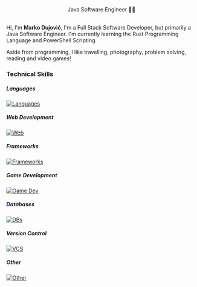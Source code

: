 
<div align="center">
  Java Software Engineer 👨‍💻
</div>
<br>

Hi, I'm **Marko Dujović**, I'm a Full Stack Software Developer, but primarily a Java Software Engineer. I'm currently learning the Rust Programming Language and PowerShell Scripting.

Aside from programming, I like travelling, photography, problem solving, reading and video games!

### Technical Skills
##### Languages

[![Languages](https://skillicons.dev/icons?i=java,kotlin,cs,cpp,c,rust,py,dart)](https://skillicons.dev)

##### Web Development

[![Web](https://skillicons.dev/icons?i=html,css,js,ts,sass,md)](https://skillicons.dev)

##### Frameworks

[![Frameworks](https://skillicons.dev/icons?i=dotnet,wasm,spring,flutter,vuejs,bootstrap,nodejs,npm)](https://skillicons.dev)

##### Game Development

[![Game Dev](https://skillicons.dev/icons?i=unity,godot)](https://skillicons.dev)

##### Databases

[![DBs](https://skillicons.dev/icons?i=mysql)](https://skillicons.dev)

##### Version Control

[![VCS](https://skillicons.dev/icons?i=git,github,bitbucket,azure)](https://skillicons.dev)

##### Other

[![Other](https://skillicons.dev/icons?i=maven,gradle,ansible,arduino,matlab,selenium)](https://skillicons.dev)
